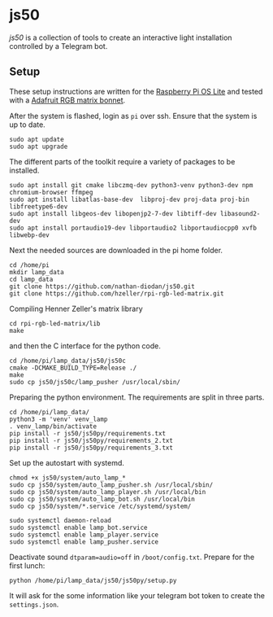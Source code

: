 # js50

*js50* is a collection of tools to create an interactive light installation controlled by a Telegram bot.
 
## Setup
These setup instructions are written for the [Raspberry Pi OS Lite](https://www.raspberrypi.org/software/operating-systems/) and tested with a [Adafruit RGB matrix bonnet](https://learn.adafruit.com/adafruit-rgb-matrix-bonnet-for-raspberry-pi).

After the system is flashed, login as `pi` over ssh.
Ensure that the system is up to date.

```shell script
sudo apt update
sudo apt upgrade
```

The different parts of the toolkit require a variety of packages to be installed.
```shell script
sudo apt install git cmake libczmq-dev python3-venv python3-dev npm chromium-browser ffmpeg
sudo apt install libatlas-base-dev  libproj-dev proj-data proj-bin libfreetype6-dev
sudo apt install libgeos-dev libopenjp2-7-dev libtiff-dev libasound2-dev
sudo apt install portaudio19-dev libportaudio2 libportaudiocpp0 xvfb libwebp-dev
``` 

Next the needed sources are downloaded in the pi home folder.

```shell script
cd /home/pi
mkdir lamp_data
cd lamp_data
git clone https://github.com/nathan-diodan/js50.git
git clone https://github.com/hzeller/rpi-rgb-led-matrix.git
```

Compiling Henner Zeller's matrix library 

```shell script
cd rpi-rgb-led-matrix/lib
make
```

and then the C interface for the python code.

```shell script
cd /home/pi/lamp_data/js50/js50c
cmake -DCMAKE_BUILD_TYPE=Release ./
make
sudo cp js50/js50c/lamp_pusher /usr/local/sbin/
```

Preparing the python environment. The requirements are split in three parts.
```shell script
cd /home/pi/lamp_data/
python3 -m 'venv' venv_lamp
. venv_lamp/bin/activate
pip install -r js50/js50py/requirements.txt 
pip install -r js50/js50py/requirements_2.txt 
pip install -r js50/js50py/requirements_3.txt 
```

Set up the autostart with systemd.

```shell script
chmod +x js50/system/auto_lamp_*
sudo cp js50/system/auto_lamp_pusher.sh /usr/local/sbin/
sudo cp js50/system/auto_lamp_player.sh /usr/local/bin
sudo cp js50/system/auto_lamp_bot.sh /usr/local/bin
sudo cp js50/system/*.service /etc/systemd/system/

sudo systemctl daemon-reload
sudo systemctl enable lamp_bot.service
sudo systemctl enable lamp_player.service
sudo systemctl enable lamp_pusher.service
```

Deactivate sound `dtparam=audio=off` in `/boot/config.txt`.
Prepare for the first lunch:
```shell script
python /home/pi/lamp_data/js50/js50py/setup.py
```
It will ask for the some information like your telegram bot token to create the `settings.json`.
